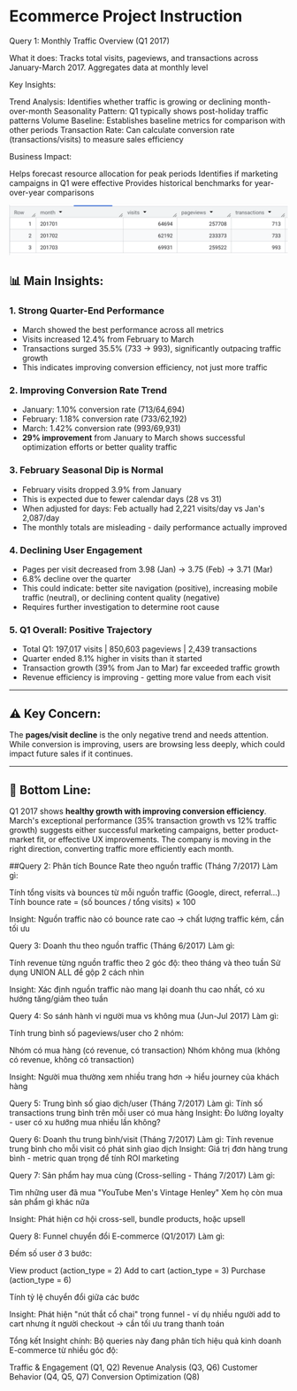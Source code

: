 # Ecommerce Project Instruction

Query 1: Monthly Traffic Overview (Q1 2017)

What it does: Tracks total visits, pageviews, and transactions across January-March 2017. Aggregates data at monthly level

Key Insights:

Trend Analysis: Identifies whether traffic is growing or declining month-over-month
Seasonality Pattern: Q1 typically shows post-holiday traffic patterns
Volume Baseline: Establishes baseline metrics for comparison with other periods
Transaction Rate: Can calculate conversion rate (transactions/visits) to measure sales efficiency


Business Impact:

Helps forecast resource allocation for peak periods
Identifies if marketing campaigns in Q1 were effective
Provides historical benchmarks for year-over-year comparisons

![result](https://github.com/PThao2931/Explore-Ecommerce-Dataset/blob/main/query1.png)


## **📊 Main Insights:**

### **1. Strong Quarter-End Performance**
- March showed the best performance across all metrics
- Visits increased 12.4% from February to March
- Transactions surged 35.5% (733 → 993), significantly outpacing traffic growth
- This indicates improving conversion efficiency, not just more traffic

### **2. Improving Conversion Rate Trend**
- January: 1.10% conversion rate (713/64,694)
- February: 1.18% conversion rate (733/62,192) 
- March: 1.42% conversion rate (993/69,931)
- **29% improvement** from January to March shows successful optimization efforts or better quality traffic

### **3. February Seasonal Dip is Normal**
- February visits dropped 3.9% from January
- This is expected due to fewer calendar days (28 vs 31)
- When adjusted for days: Feb actually had 2,221 visits/day vs Jan's 2,087/day
- The monthly totals are misleading - daily performance actually improved

### **4. Declining User Engagement**
- Pages per visit decreased from 3.98 (Jan) → 3.75 (Feb) → 3.71 (Mar)
- 6.8% decline over the quarter
- This could indicate: better site navigation (positive), increasing mobile traffic (neutral), or declining content quality (negative)
- Requires further investigation to determine root cause

### **5. Q1 Overall: Positive Trajectory**
- Total Q1: 197,017 visits | 850,603 pageviews | 2,439 transactions
- Quarter ended 8.1% higher in visits than it started
- Transaction growth (39% from Jan to Mar) far exceeded traffic growth
- Revenue efficiency is improving - getting more value from each visit

---

## **⚠️ Key Concern:**

The **pages/visit decline** is the only negative trend and needs attention. While conversion is improving, users are browsing less deeply, which could impact future sales if it continues.

---

## **🎯 Bottom Line:**

Q1 2017 shows **healthy growth with improving conversion efficiency**. March's exceptional performance (35% transaction growth vs 12% traffic growth) suggests either successful marketing campaigns, better product-market fit, or effective UX improvements. The company is moving in the right direction, converting traffic more efficiently each month.

##Query 2: Phân tích Bounce Rate theo nguồn traffic (Tháng 7/2017)
Làm gì:

Tính tổng visits và bounces từ mỗi nguồn traffic (Google, direct, referral...)
Tính bounce rate = (số bounces / tổng visits) × 100

Insight: Nguồn traffic nào có bounce rate cao → chất lượng traffic kém, cần tối ưu

Query 3: Doanh thu theo nguồn traffic (Tháng 6/2017)
Làm gì:

Tính revenue từng nguồn traffic theo 2 góc độ: theo tháng và theo tuần
Sử dụng UNION ALL để gộp 2 cách nhìn

Insight: Xác định nguồn traffic nào mang lại doanh thu cao nhất, có xu hướng tăng/giảm theo tuần

Query 4: So sánh hành vi người mua vs không mua (Jun-Jul 2017)
Làm gì:

Tính trung bình số pageviews/user cho 2 nhóm:

Nhóm có mua hàng (có revenue, có transaction)
Nhóm không mua (không có revenue, không có transaction)



Insight: Người mua thường xem nhiều trang hơn → hiểu journey của khách hàng

Query 5: Trung bình số giao dịch/user (Tháng 7/2017)
Làm gì: Tính số transactions trung bình trên mỗi user có mua hàng
Insight: Đo lường loyalty - user có xu hướng mua nhiều lần không?

Query 6: Doanh thu trung bình/visit (Tháng 7/2017)
Làm gì: Tính revenue trung bình cho mỗi visit có phát sinh giao dịch
Insight: Giá trị đơn hàng trung bình - metric quan trọng để tính ROI marketing

Query 7: Sản phẩm hay mua cùng (Cross-selling - Tháng 7/2017)
Làm gì:

Tìm những user đã mua "YouTube Men's Vintage Henley"
Xem họ còn mua sản phẩm gì khác nữa

Insight: Phát hiện cơ hội cross-sell, bundle products, hoặc upsell

Query 8: Funnel chuyển đổi E-commerce (Q1/2017)
Làm gì:

Đếm số user ở 3 bước:

View product (action_type = 2)
Add to cart (action_type = 3)
Purchase (action_type = 6)


Tính tỷ lệ chuyển đổi giữa các bước

Insight: Phát hiện "nút thắt cổ chai" trong funnel - ví dụ nhiều người add to cart nhưng ít người checkout → cần tối ưu trang thanh toán

Tổng kết Insight chính:
Bộ queries này đang phân tích hiệu quả kinh doanh E-commerce từ nhiều góc độ:

Traffic & Engagement (Q1, Q2)
Revenue Analysis (Q3, Q6)
Customer Behavior (Q4, Q5, Q7)
Conversion Optimization (Q8)
